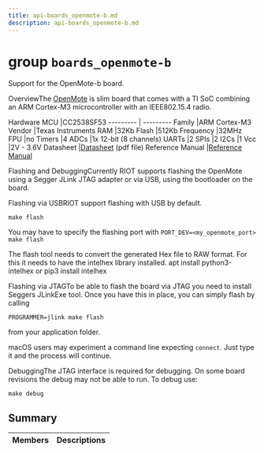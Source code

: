 ```yaml
---
title: api-boards_openmote-b.md
description: api-boards_openmote-b.md
---
```

# group `boards_openmote-b` 

Support for the OpenMote-b board.

OverviewThe [OpenMote](http://www.openmote.com/) is slim board that comes with a TI SoC combining an ARM Cortex-M3 microcontroller with an IEEE802.15.4 radio.

Hardware
MCU   |CC2538SF53
--------- | ---------
Family   |ARM Cortex-M3
Vendor   |Texas Instruments
RAM   |32Kb
Flash   |512Kb
Frequency   |32MHz
FPU   |no
Timers   |4
ADCs   |1x 12-bit (8 channels)
UARTs   |2
SPIs   |2
I2Cs   |1
Vcc   |2V - 3.6V
Datasheet   |[Datasheet](http://www.ti.com/lit/gpn/cc2538) (pdf file)
Reference Manual   |[Reference Manual](http://www.ti.com/lit/pdf/swru319)

Flashing and DebuggingCurrently RIOT supports flashing the OpenMote using a Segger JLink JTAG adapter or via USB, using the bootloader on the board.

Flashing via USBRIOT support flashing with USB by default.

`make flash`

You may have to specify the flashing port with `PORT_DEV=<my_openmote_port> make flash`

The flash tool needs to convert the generated Hex file to RAW format. For this it needs to have the intelhex library installed. apt install python3-intelhex
 or pip3 install intelhex

Flashing via JTAGTo be able to flash the board via JTAG you need to install Seggers JLinkExe tool. Once you have this in place, you can simply flash by calling

`PROGRAMMER=jlink make flash`

from your application folder.

macOS users may experiment a command line expecting `connect`. Just type it and the process will continue.

DebuggingThe JTAG interface is required for debugging. On some board revisions the debug may not be able to run. To debug use:

`make debug`

## Summary

 Members                        | Descriptions                                
--------------------------------|---------------------------------------------

